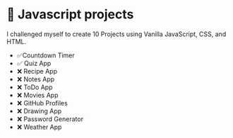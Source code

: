# 📝 Javascript projects

I challenged myself to create 10 Projects using Vanilla JavaScript, CSS, and HTML.

- ✅Countdown Timer
- ✅ Quiz App
- ❌ Recipe App
- ❌ Notes App
- ❌ ToDo App
- ❌ Movies App
- ❌ GitHub Profiles
- ❌ Drawing App
- ❌ Password Generator
- ❌ Weather App